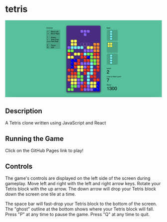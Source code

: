 # tetris

![alt text](https://github.com/dakotalrubin/tetris/blob/main/images/gameplay_screenshot.png?raw=true)

## Description

A Tetris clone written using JavaScript and React

## Running the Game

Click on the GitHub Pages link to play!

## Controls

The game's controls are displayed on the left side of the screen during gameplay. Move left and right with the left and right arrow keys. Rotate your Tetris block with the up arrow. The down arrow will drop your Tetris block down the screen one tile at a time.

The space bar will fast-drop your Tetris block to the bottom of the screen. The "ghost" outline at the bottom shows where your Tetris block will fall. Press "P" at any time to pause the game. Press "Q" at any time to quit.